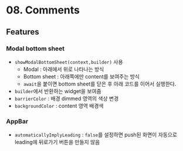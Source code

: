 # 08. Comments

## Features

### Modal bottom sheet

- `showModalBottomSheet(context,builder)` 사용
  - Modal : 아래에서 위로 나타나는 방식
  - Bottom sheet : 아래쪽에만 content를 보여주는 방식
  - `await`을 붙이면 bottom sheet를 닫은 후 아래 코드를 이어서 실행한다.
- `builder`에서 반환하는 widget을 보여줌
- `barrierColor` : 배경 dimmed 영역의 색상 변경
- `backgroundColor` : content 영역 배경색

### AppBar

- `automaticallyImplyLeading` : `false`를 설정하면 push된 화면이 자동으로 leading에 뒤로가기 버튼을 만들지 않음
